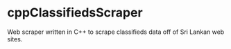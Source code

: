 # cppClassifiedsScraper
Web scraper written in C++ to scrape classifieds data off of Sri Lankan web sites.
